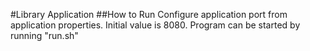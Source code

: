 #Library Application
##How to Run
Configure application port from application properties. Initial value is 8080.
Program can be started by running "run.sh"
 